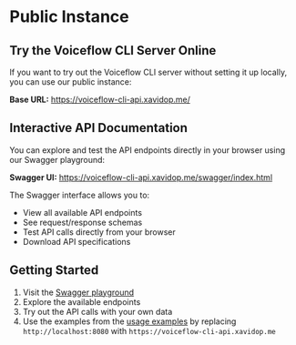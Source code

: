# Public Instance

## Try the Voiceflow CLI Server Online

If you want to try out the Voiceflow CLI server without setting it up locally, you can use our public instance:

**Base URL:** https://voiceflow-cli-api.xavidop.me/

## Interactive API Documentation

You can explore and test the API endpoints directly in your browser using our Swagger playground:

**Swagger UI:** https://voiceflow-cli-api.xavidop.me/swagger/index.html

The Swagger interface allows you to:
- View all available API endpoints
- See request/response schemas
- Test API calls directly from your browser
- Download API specifications

## Getting Started

1. Visit the [Swagger playground](https://voiceflow-cli-api.xavidop.me/swagger/index.html)
2. Explore the available endpoints
3. Try out the API calls with your own data
4. Use the examples from the [usage examples](usage-examples.md) by replacing `http://localhost:8080` with `https://voiceflow-cli-api.xavidop.me`